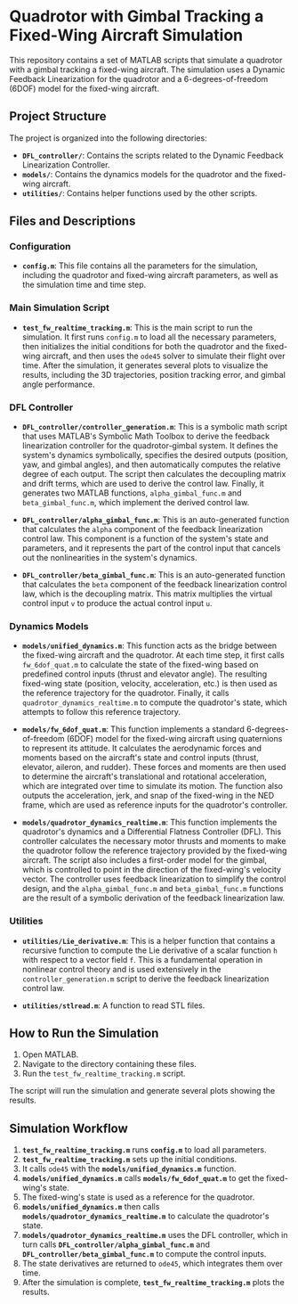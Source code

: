 # Quadrotor with Gimbal Tracking a Fixed-Wing Aircraft Simulation

This repository contains a set of MATLAB scripts that simulate a quadrotor with a gimbal tracking a fixed-wing aircraft. The simulation uses a Dynamic Feedback Linearization for the quadrotor and a 6-degrees-of-freedom (6DOF) model for the fixed-wing aircraft.

## Project Structure

The project is organized into the following directories:

-   **`DFL_controller/`**: Contains the scripts related to the Dynamic Feedback Linearization Controller.
-   **`models/`**: Contains the dynamics models for the quadrotor and the fixed-wing aircraft.
-   **`utilities/`**: Contains helper functions used by the other scripts.

## Files and Descriptions

### Configuration

-   **`config.m`**: This file contains all the parameters for the simulation, including the quadrotor and fixed-wing aircraft parameters, as well as the simulation time and time step.

### Main Simulation Script

-   **`test_fw_realtime_tracking.m`**: This is the main script to run the simulation. It first runs `config.m` to load all the necessary parameters, then initializes the initial conditions for both the quadrotor and the fixed-wing aircraft, and then uses the `ode45` solver to simulate their flight over time. After the simulation, it generates several plots to visualize the results, including the 3D trajectories, position tracking error, and gimbal angle performance.

### DFL Controller

-   **`DFL_controller/controller_generation.m`**: This is a symbolic math script that uses MATLAB's Symbolic Math Toolbox to derive the feedback linearization controller for the quadrotor-gimbal system. It defines the system's dynamics symbolically, specifies the desired outputs (position, yaw, and gimbal angles), and then automatically computes the relative degree of each output. The script then calculates the decoupling matrix and drift terms, which are used to derive the control law. Finally, it generates two MATLAB functions, `alpha_gimbal_func.m` and `beta_gimbal_func.m`, which implement the derived control law.

-   **`DFL_controller/alpha_gimbal_func.m`**: This is an auto-generated function that calculates the `alpha` component of the feedback linearization control law. This component is a function of the system's state and parameters, and it represents the part of the control input that cancels out the nonlinearities in the system's dynamics.

-   **`DFL_controller/beta_gimbal_func.m`**: This is an auto-generated function that calculates the `beta` component of the feedback linearization control law, which is the decoupling matrix. This matrix multiplies the virtual control input `v` to produce the actual control input `u`.

### Dynamics Models

-   **`models/unified_dynamics.m`**: This function acts as the bridge between the fixed-wing aircraft and the quadrotor. At each time step, it first calls `fw_6dof_quat.m` to calculate the state of the fixed-wing based on predefined control inputs (thrust and elevator angle). The resulting fixed-wing state (position, velocity, acceleration, etc.) is then used as the reference trajectory for the quadrotor. Finally, it calls `quadrotor_dynamics_realtime.m` to compute the quadrotor's state, which attempts to follow this reference trajectory.

-   **`models/fw_6dof_quat.m`**: This function implements a standard 6-degrees-of-freedom (6DOF) model for the fixed-wing aircraft using quaternions to represent its attitude. It calculates the aerodynamic forces and moments based on the aircraft's state and control inputs (thrust, elevator, aileron, and rudder). These forces and moments are then used to determine the aircraft's translational and rotational acceleration, which are integrated over time to simulate its motion. The function also outputs the acceleration, jerk, and snap of the fixed-wing in the NED frame, which are used as reference inputs for the quadrotor's controller.

-   **`models/quadrotor_dynamics_realtime.m`**: This function implements the quadrotor's dynamics and a Differential Flatness Controller (DFL). This controller calculates the necessary motor thrusts and moments to make the quadrotor follow the reference trajectory provided by the fixed-wing aircraft. The script also includes a first-order model for the gimbal, which is controlled to point in the direction of the fixed-wing's velocity vector. The controller uses feedback linearization to simplify the control design, and the `alpha_gimbal_func.m` and `beta_gimbal_func.m` functions are the result of a symbolic derivation of the feedback linearization law.

### Utilities

-   **`utilities/Lie_derivative.m`**: This is a helper function that contains a recursive function to compute the Lie derivative of a scalar function `h` with respect to a vector field `f`. This is a fundamental operation in nonlinear control theory and is used extensively in the `controller_generation.m` script to derive the feedback linearization control law.

-   **`utilities/stlread.m`**: A function to read STL files.

## How to Run the Simulation

1.  Open MATLAB.
2.  Navigate to the directory containing these files.
3.  Run the `test_fw_realtime_tracking.m` script.

The script will run the simulation and generate several plots showing the results.

## Simulation Workflow

1.  **`test_fw_realtime_tracking.m`** runs **`config.m`** to load all parameters.
2.  **`test_fw_realtime_tracking.m`** sets up the initial conditions.
3.  It calls `ode45` with the **`models/unified_dynamics.m`** function.
4.  **`models/unified_dynamics.m`** calls **`models/fw_6dof_quat.m`** to get the fixed-wing's state.
5.  The fixed-wing's state is used as a reference for the quadrotor.
6.  **`models/unified_dynamics.m`** then calls **`models/quadrotor_dynamics_realtime.m`** to calculate the quadrotor's state.
7.  **`models/quadrotor_dynamics_realtime.m`** uses the DFL controller, which in turn calls **`DFL_controller/alpha_gimbal_func.m`** and **`DFL_controller/beta_gimbal_func.m`** to compute the control inputs.
8.  The state derivatives are returned to `ode45`, which integrates them over time.
9.  After the simulation is complete, **`test_fw_realtime_tracking.m`** plots the results.

